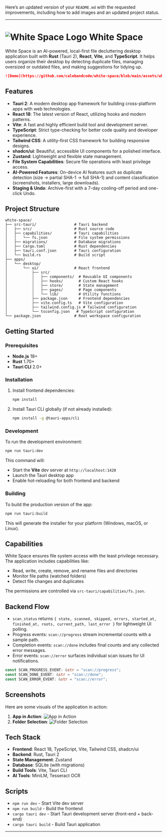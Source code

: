 Here’s an updated version of your `README.md` with the requested improvements, including how to add images and an updated project status.

---

# ![White Space Logo](https://github.com/calebandcode/white-space/blob/main/assets/empty-space.png) White Space

White Space is an AI-powered, local-first file decluttering desktop application built with **Rust** (Tauri 2), **React**, **Vite**, and **TypeScript**. It helps users organize their desktop by detecting duplicate files, managing oversized or outdated files, and making suggestions for tidying up.

```markdown
![Demo](https://github.com/calebandcode/white-space/blob/main/assets/white-space.png)
```

## Features

- **Tauri 2**: A modern desktop app framework for building cross-platform apps with web technologies.
- **React 18**: The latest version of React, utilizing hooks and modern patterns.
- **Vite**: A fast and highly efficient build tool and development server.
- **TypeScript**: Strict type-checking for better code quality and developer experience.
- **Tailwind CSS**: A utility-first CSS framework for building responsive designs.
- **shadcn/ui**: Beautiful, accessible UI components for a polished interface.
- **Zustand**: Lightweight and flexible state management.
- **File System Capabilities**: Secure file operations with least privilege access.
- **AI-Powered Features**: On-device AI features such as duplicate detection (size → partial SHA-1 → full SHA-1) and content classification (screenshots, installers, large downloads).
- **Staging & Undo**: Archive-first with a 7-day cooling-off period and one-click Undo.

## Project Structure

```plaintext
white-space/
├── src-tauri/                 # Tauri backend
│   ├── src/                   # Rust source code
│   ├── capabilities/          # Tauri capabilities
│   │   └── fs.json            # File system permissions
│   ├── migrations/            # Database migrations
│   ├── Cargo.toml             # Rust dependencies
│   ├── tauri.conf.json        # Tauri configuration
│   └── build.rs               # Build script
├── apps/
│   └── desktop/
│       └── ui/                # React frontend
│           ├── src/
│           │   ├── components/  # Reusable UI components
│           │   ├── hooks/       # Custom React hooks
│           │   ├── store/       # State management
│           │   ├── pages/       # Page components
│           │   └── lib/         # Utility functions
│           ├── package.json     # Frontend dependencies
│           ├── vite.config.ts   # Vite configuration
│           ├── tailwind.config.js # Tailwind configuration
│           └── tsconfig.json   # TypeScript configuration
└── package.json               # Root workspace configuration
```

## Getting Started

### Prerequisites

- **Node.js** 18+
- **Rust** 1.70+
- **Tauri CLI** 2.0+

### Installation

1. Install frontend dependencies:

   ```bash
   npm install
   ```

2. Install Tauri CLI globally (if not already installed):

   ```bash
   npm install -g @tauri-apps/cli
   ```

### Development

To run the development environment:

```bash
npm run tauri:dev
```

This command will:

- Start the **Vite** dev server at `http://localhost:1420`
- Launch the Tauri desktop app
- Enable hot-reloading for both frontend and backend

### Building

To build the production version of the app:

```bash
npm run tauri:build
```

This will generate the installer for your platform (Windows, macOS, or Linux).

## Capabilities

White Space ensures file system access with the least privilege necessary. The application includes capabilities like:

- Read, write, create, remove, and rename files and directories
- Monitor file paths (watched folders)
- Detect file changes and duplicates

The permissions are controlled via `src-tauri/capabilities/fs.json`.

## Backend Flow

- `scan_status` returns `{ state, scanned, skipped, errors, started_at, finished_at, roots, current_path, last_error }` for lightweight UI polling.
- Progress events: `scan://progress` stream incremental counts with a sample path.
- Completion events: `scan://done` includes final counts and any collected error messages.
- Error events: `scan://error` surfaces individual scan issues for UI notifications.

```rust
const SCAN_PROGRESS_EVENT: &str = "scan://progress";
const SCAN_DONE_EVENT: &str = "scan://done";
const SCAN_ERROR_EVENT: &str = "scan://error";
```

## Screenshots

Here are some visuals of the application in action:

1. **App in Action**: ![App in Action](https://github.com/calebandcode/white-space/blob/main/assets/readme-img.png)
2. **Folder Selection**: ![Folder Selection](https://github.com/calebandcode/white-space/blob/main/assets/folder-selection.png)

## Tech Stack

- **Frontend**: React 18, TypeScript, Vite, Tailwind CSS, shadcn/ui
- **Backend**: Rust, Tauri 2
- **State Management**: Zustand
- **Database**: SQLite (with migrations)
- **Build Tools**: Vite, Tauri CLI
- **AI Tools**: MiniLM, Tesseract OCR

## Scripts

- `npm run dev` - Start Vite dev server
- `npm run build` - Build the frontend
- `cargo tauri dev` - Start Tauri development server (front-end + back-end)
- `cargo tauri build` - Build Tauri application

---

